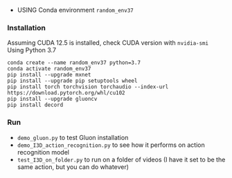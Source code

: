 
- USING Conda environment `random_env37`

### Installation
Assuming CUDA 12.5 is installed, check CUDA version with `nvidia-smi`
Using Python 3.7

```
conda create --name random_env37 python=3.7
conda activate random_env37
pip install --upgrade mxnet
pip install --upgrade pip setuptools wheel
pip install torch torchvision torchaudio --index-url https://download.pytorch.org/whl/cu102
pip install --upgrade gluoncv
pip install decord
```

### Run
- `demo_gluon.py` to test Gluon installation
- `demo_I3D_action_recognition.py` to see how it performs on action recognition model
- `test_I3D_on_folder.py` to run on a folder of videos (I have it set to be the same action, but you can do whatever)

